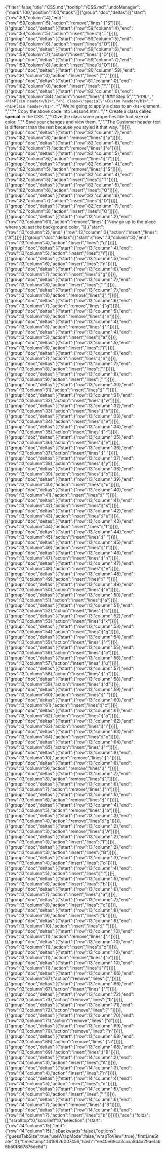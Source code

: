 {"filter":false,"title":"CSS.md","tooltip":"/CSS.md","undoManager":{"mark":100,"position":100,"stack":[[{"group":"doc","deltas":[{"start":{"row":59,"column":4},"end":{"row":59,"column":5},"action":"remove","lines":["S"]}]}],[{"group":"doc","deltas":[{"start":{"row":59,"column":4},"end":{"row":59,"column":5},"action":"insert","lines":["T"]}]}],[{"group":"doc","deltas":[{"start":{"row":59,"column":5},"end":{"row":59,"column":6},"action":"insert","lines":["O"]}]}],[{"group":"doc","deltas":[{"start":{"row":59,"column":6},"end":{"row":59,"column":7},"action":"insert","lines":["D"]}]}],[{"group":"doc","deltas":[{"start":{"row":59,"column":7},"end":{"row":59,"column":8},"action":"insert","lines":["O"]}]}],[{"group":"doc","deltas":[{"start":{"row":80,"column":58},"end":{"row":81,"column":0},"action":"insert","lines":["",""]}]}],[{"group":"doc","deltas":[{"start":{"row":81,"column":0},"end":{"row":82,"column":0},"action":"insert","lines":["",""]}]}],[{"group":"doc","deltas":[{"start":{"row":82,"column":0},"end":{"row":96,"column":84},"action":"insert","lines":["### Step 5","","```HTML","<h1>Plain header</h1>","<h1 class=\"special\">Custom header</h1>","<h1>Plain header</h1>","```","We're going to apply a class to an `<h1>` element. ","","* Copy the above code into Lesson4.html. ","* Create a class called **special** in the CSS. ","* Give the class some properties like font size or color. ","* Save your changes and view them. ","","The Customer header text is different than the rest because you styled it that way. "]}]}],[{"group":"doc","deltas":[{"start":{"row":82,"column":7},"end":{"row":82,"column":8},"action":"remove","lines":["p"]}]}],[{"group":"doc","deltas":[{"start":{"row":82,"column":6},"end":{"row":82,"column":7},"action":"remove","lines":["e"]}]}],[{"group":"doc","deltas":[{"start":{"row":82,"column":5},"end":{"row":82,"column":6},"action":"remove","lines":["t"]}]}],[{"group":"doc","deltas":[{"start":{"row":82,"column":4},"end":{"row":82,"column":5},"action":"remove","lines":["S"]}]}],[{"group":"doc","deltas":[{"start":{"row":82,"column":4},"end":{"row":82,"column":5},"action":"insert","lines":["T"]}]}],[{"group":"doc","deltas":[{"start":{"row":82,"column":5},"end":{"row":82,"column":6},"action":"insert","lines":["O"]}]}],[{"group":"doc","deltas":[{"start":{"row":82,"column":6},"end":{"row":82,"column":7},"action":"insert","lines":["D"]}]}],[{"group":"doc","deltas":[{"start":{"row":82,"column":7},"end":{"row":82,"column":8},"action":"insert","lines":["O"]}]}],[{"group":"doc","deltas":[{"start":{"row":13,"column":2},"end":{"row":13,"column":61},"action":"remove","lines":["Now go up to the place where you set the background color, "]},{"start":{"row":13,"column":2},"end":{"row":13,"column":3},"action":"insert","lines":["A"]}]}],[{"group":"doc","deltas":[{"start":{"row":13,"column":3},"end":{"row":13,"column":4},"action":"insert","lines":["g"]}]}],[{"group":"doc","deltas":[{"start":{"row":13,"column":4},"end":{"row":13,"column":5},"action":"insert","lines":["i"]}]}],[{"group":"doc","deltas":[{"start":{"row":13,"column":5},"end":{"row":13,"column":6},"action":"insert","lines":["n"]}]}],[{"group":"doc","deltas":[{"start":{"row":13,"column":6},"end":{"row":13,"column":7},"action":"insert","lines":["g"]}]}],[{"group":"doc","deltas":[{"start":{"row":13,"column":7},"end":{"row":13,"column":8},"action":"insert","lines":[" "]}]}],[{"group":"doc","deltas":[{"start":{"row":13,"column":7},"end":{"row":13,"column":8},"action":"remove","lines":[" "]}]}],[{"group":"doc","deltas":[{"start":{"row":13,"column":6},"end":{"row":13,"column":7},"action":"remove","lines":["g"]}]}],[{"group":"doc","deltas":[{"start":{"row":13,"column":5},"end":{"row":13,"column":6},"action":"remove","lines":["n"]}]}],[{"group":"doc","deltas":[{"start":{"row":13,"column":4},"end":{"row":13,"column":5},"action":"remove","lines":["i"]}]}],[{"group":"doc","deltas":[{"start":{"row":13,"column":4},"end":{"row":13,"column":5},"action":"insert","lines":["a"]}]}],[{"group":"doc","deltas":[{"start":{"row":13,"column":5},"end":{"row":13,"column":6},"action":"insert","lines":["i"]}]}],[{"group":"doc","deltas":[{"start":{"row":13,"column":6},"end":{"row":13,"column":7},"action":"insert","lines":["n"]}]}],[{"group":"doc","deltas":[{"start":{"row":13,"column":7},"end":{"row":13,"column":8},"action":"insert","lines":[","]}]}],[{"group":"doc","deltas":[{"start":{"row":13,"column":8},"end":{"row":13,"column":9},"action":"insert","lines":[" "]}]}],[{"group":"doc","deltas":[{"start":{"row":13,"column":30},"end":{"row":13,"column":31},"action":"insert","lines":[" "]}]}],[{"group":"doc","deltas":[{"start":{"row":13,"column":31},"end":{"row":13,"column":32},"action":"insert","lines":["w"]}]}],[{"group":"doc","deltas":[{"start":{"row":13,"column":32},"end":{"row":13,"column":33},"action":"insert","lines":["h"]}]}],[{"group":"doc","deltas":[{"start":{"row":13,"column":33},"end":{"row":13,"column":34},"action":"insert","lines":["e"]}]}],[{"group":"doc","deltas":[{"start":{"row":13,"column":34},"end":{"row":13,"column":35},"action":"insert","lines":["r"]}]}],[{"group":"doc","deltas":[{"start":{"row":13,"column":35},"end":{"row":13,"column":36},"action":"insert","lines":["e"]}]}],[{"group":"doc","deltas":[{"start":{"row":13,"column":36},"end":{"row":13,"column":37},"action":"insert","lines":[" "]}]}],[{"group":"doc","deltas":[{"start":{"row":13,"column":37},"end":{"row":13,"column":38},"action":"insert","lines":["y"]}]}],[{"group":"doc","deltas":[{"start":{"row":13,"column":38},"end":{"row":13,"column":39},"action":"insert","lines":["o"]}]}],[{"group":"doc","deltas":[{"start":{"row":13,"column":39},"end":{"row":13,"column":40},"action":"insert","lines":["u"]}]}],[{"group":"doc","deltas":[{"start":{"row":13,"column":40},"end":{"row":13,"column":41},"action":"insert","lines":[" "]}]}],[{"group":"doc","deltas":[{"start":{"row":13,"column":41},"end":{"row":13,"column":42},"action":"insert","lines":["s"]}]}],[{"group":"doc","deltas":[{"start":{"row":13,"column":42},"end":{"row":13,"column":43},"action":"insert","lines":["e"]}]}],[{"group":"doc","deltas":[{"start":{"row":13,"column":43},"end":{"row":13,"column":44},"action":"insert","lines":["t"]}]}],[{"group":"doc","deltas":[{"start":{"row":13,"column":44},"end":{"row":13,"column":45},"action":"insert","lines":[" "]}]}],[{"group":"doc","deltas":[{"start":{"row":13,"column":45},"end":{"row":13,"column":46},"action":"insert","lines":["t"]}]}],[{"group":"doc","deltas":[{"start":{"row":13,"column":46},"end":{"row":13,"column":47},"action":"insert","lines":["h"]}]}],[{"group":"doc","deltas":[{"start":{"row":13,"column":47},"end":{"row":13,"column":48},"action":"insert","lines":["e"]}]}],[{"group":"doc","deltas":[{"start":{"row":13,"column":48},"end":{"row":13,"column":49},"action":"insert","lines":[" "]}]}],[{"group":"doc","deltas":[{"start":{"row":13,"column":49},"end":{"row":13,"column":50},"action":"insert","lines":["b"]}]}],[{"group":"doc","deltas":[{"start":{"row":13,"column":50},"end":{"row":13,"column":51},"action":"insert","lines":["a"]}]}],[{"group":"doc","deltas":[{"start":{"row":13,"column":51},"end":{"row":13,"column":52},"action":"insert","lines":["c"]}]}],[{"group":"doc","deltas":[{"start":{"row":13,"column":52},"end":{"row":13,"column":53},"action":"insert","lines":["k"]}]}],[{"group":"doc","deltas":[{"start":{"row":13,"column":53},"end":{"row":13,"column":54},"action":"insert","lines":["g"]}]}],[{"group":"doc","deltas":[{"start":{"row":13,"column":54},"end":{"row":13,"column":55},"action":"insert","lines":["r"]}]}],[{"group":"doc","deltas":[{"start":{"row":13,"column":55},"end":{"row":13,"column":56},"action":"insert","lines":["o"]}]}],[{"group":"doc","deltas":[{"start":{"row":13,"column":56},"end":{"row":13,"column":57},"action":"insert","lines":["u"]}]}],[{"group":"doc","deltas":[{"start":{"row":13,"column":57},"end":{"row":13,"column":58},"action":"insert","lines":["n"]}]}],[{"group":"doc","deltas":[{"start":{"row":13,"column":58},"end":{"row":13,"column":59},"action":"insert","lines":["d"]}]}],[{"group":"doc","deltas":[{"start":{"row":13,"column":59},"end":{"row":13,"column":60},"action":"insert","lines":[" "]}]}],[{"group":"doc","deltas":[{"start":{"row":13,"column":60},"end":{"row":13,"column":61},"action":"insert","lines":["c"]}]}],[{"group":"doc","deltas":[{"start":{"row":13,"column":61},"end":{"row":13,"column":62},"action":"insert","lines":["o"]}]}],[{"group":"doc","deltas":[{"start":{"row":13,"column":62},"end":{"row":13,"column":63},"action":"insert","lines":["l"]}]}],[{"group":"doc","deltas":[{"start":{"row":13,"column":63},"end":{"row":13,"column":64},"action":"insert","lines":["o"]}]}],[{"group":"doc","deltas":[{"start":{"row":13,"column":64},"end":{"row":13,"column":65},"action":"insert","lines":["r"]}]}],[{"group":"doc","deltas":[{"start":{"row":13,"column":9},"end":{"row":13,"column":10},"action":"remove","lines":["i"]}]}],[{"group":"doc","deltas":[{"start":{"row":13,"column":8},"end":{"row":13,"column":9},"action":"remove","lines":[" "]}]}],[{"group":"doc","deltas":[{"start":{"row":13,"column":7},"end":{"row":13,"column":8},"action":"remove","lines":[","]}]}],[{"group":"doc","deltas":[{"start":{"row":13,"column":6},"end":{"row":13,"column":7},"action":"remove","lines":["n"]}]}],[{"group":"doc","deltas":[{"start":{"row":13,"column":5},"end":{"row":13,"column":6},"action":"remove","lines":["i"]}]}],[{"group":"doc","deltas":[{"start":{"row":13,"column":4},"end":{"row":13,"column":5},"action":"remove","lines":["a"]}]}],[{"group":"doc","deltas":[{"start":{"row":13,"column":3},"end":{"row":13,"column":4},"action":"remove","lines":["g"]}]}],[{"group":"doc","deltas":[{"start":{"row":13,"column":2},"end":{"row":13,"column":3},"action":"remove","lines":["A"]}]}],[{"group":"doc","deltas":[{"start":{"row":13,"column":2},"end":{"row":13,"column":3},"action":"insert","lines":["I"]}]}],[{"group":"doc","deltas":[{"start":{"row":13,"column":2},"end":{"row":13,"column":3},"action":"insert","lines":["G"]}]}],[{"group":"doc","deltas":[{"start":{"row":13,"column":3},"end":{"row":13,"column":4},"action":"insert","lines":["o"]}]}],[{"group":"doc","deltas":[{"start":{"row":13,"column":4},"end":{"row":13,"column":5},"action":"insert","lines":[" "]}]}],[{"group":"doc","deltas":[{"start":{"row":13,"column":5},"end":{"row":13,"column":6},"action":"insert","lines":["b"]}]}],[{"group":"doc","deltas":[{"start":{"row":13,"column":6},"end":{"row":13,"column":7},"action":"insert","lines":["a"]}]}],[{"group":"doc","deltas":[{"start":{"row":13,"column":7},"end":{"row":13,"column":8},"action":"insert","lines":["c"]}]}],[{"group":"doc","deltas":[{"start":{"row":13,"column":8},"end":{"row":13,"column":9},"action":"insert","lines":["k"]}]}],[{"group":"doc","deltas":[{"start":{"row":13,"column":9},"end":{"row":13,"column":10},"action":"insert","lines":[" "]}]}],[{"group":"doc","deltas":[{"start":{"row":13,"column":10},"end":{"row":13,"column":11},"action":"remove","lines":["I"]}]}],[{"group":"doc","deltas":[{"start":{"row":13,"column":10},"end":{"row":13,"column":11},"action":"insert","lines":["o"]}]}],[{"group":"doc","deltas":[{"start":{"row":13,"column":10},"end":{"row":13,"column":11},"action":"remove","lines":["o"]}]}],[{"group":"doc","deltas":[{"start":{"row":13,"column":10},"end":{"row":13,"column":11},"action":"insert","lines":["i"]}]}],[{"group":"doc","deltas":[{"start":{"row":13,"column":66},"end":{"row":13,"column":67},"action":"remove","lines":[","]}]}],[{"group":"doc","deltas":[{"start":{"row":13,"column":66},"end":{"row":13,"column":67},"action":"insert","lines":["."]}]}],[{"group":"doc","deltas":[{"start":{"row":13,"column":72},"end":{"row":13,"column":73},"action":"remove","lines":["b"]}]}],[{"group":"doc","deltas":[{"start":{"row":13,"column":71},"end":{"row":13,"column":72},"action":"remove","lines":[" "]}]}],[{"group":"doc","deltas":[{"start":{"row":13,"column":70},"end":{"row":13,"column":71},"action":"remove","lines":["d"]}]}],[{"group":"doc","deltas":[{"start":{"row":13,"column":69},"end":{"row":13,"column":70},"action":"remove","lines":["n"]}]}],[{"group":"doc","deltas":[{"start":{"row":13,"column":68},"end":{"row":13,"column":69},"action":"remove","lines":["a"]}]}],[{"group":"doc","deltas":[{"start":{"row":13,"column":68},"end":{"row":13,"column":69},"action":"insert","lines":["B"]}]}],[{"group":"doc","deltas":[{"start":{"row":14,"column":2},"end":{"row":14,"column":3},"action":"insert","lines":["A"]}]}],[{"group":"doc","deltas":[{"start":{"row":14,"column":3},"end":{"row":14,"column":4},"action":"insert","lines":["n"]}]}],[{"group":"doc","deltas":[{"start":{"row":14,"column":4},"end":{"row":14,"column":5},"action":"insert","lines":["d"]}]}],[{"group":"doc","deltas":[{"start":{"row":14,"column":5},"end":{"row":14,"column":6},"action":"insert","lines":[" "]}]}],[{"group":"doc","deltas":[{"start":{"row":14,"column":6},"end":{"row":14,"column":7},"action":"remove","lines":["B"]}]}],[{"group":"doc","deltas":[{"start":{"row":14,"column":6},"end":{"row":14,"column":7},"action":"insert","lines":["b"]}]}]]},"ace":{"folds":[],"scrolltop":0,"scrollleft":0,"selection":{"start":{"row":14,"column":15},"end":{"row":14,"column":15},"isBackwards":false},"options":{"guessTabSize":true,"useWrapMode":false,"wrapToView":true},"firstLineState":0},"timestamp":1419826007456,"hash":"ee40e68ca3caaa8d4a29ae1ab6b50f867875de6d"}